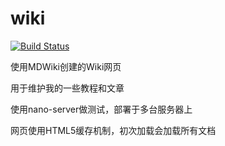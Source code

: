 # wiki

[![Build Status](https://travis-ci.org/Soontao/wiki.svg?branch=master)](https://travis-ci.org/Soontao/wiki)

使用MDWiki创建的Wiki网页

用于维护我的一些教程和文章

使用nano-server做测试，部署于多台服务器上

网页使用HTML5缓存机制，初次加载会加载所有文档
